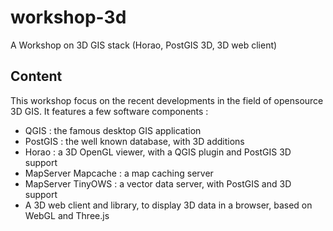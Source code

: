 workshop-3d
===========

A Workshop on 3D GIS stack (Horao, PostGIS 3D, 3D web client)

Content
-------

This workshop focus on the recent developments in the field of opensource 3D GIS.
It features a few software components :
* QGIS  : the famous desktop GIS application
* PostGIS : the well known database, with 3D additions
* Horao : a 3D OpenGL viewer, with a QGIS plugin and PostGIS 3D support
* MapServer Mapcache : a map caching server
* MapServer TinyOWS : a vector data server, with PostGIS and 3D support
* A 3D web client and library, to display 3D data in a browser, based on WebGL and Three.js


